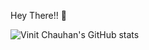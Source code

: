 Hey There!! 👋

![Vinit Chauhan's GitHub stats](https://github-readme-stats-pppqh68oc-vinit-elastic.vercel.app/api?username=vinit-chauhan&show=reviews,discussions_started,discussions_answered,prs_merged,prs_merged_percentage)
